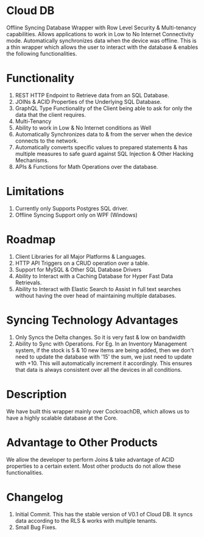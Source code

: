 # Cloud DB
Offline Syncing Database Wrapper with Row Level Security &amp; Multi-tenancy capabilities.  Allows applications to work in Low to No Internet Connectivity mode.  Automatically synchronizes data when the device was offline.
This is a thin wrapper which allows the user to interact with the database & enables the following functionalities.

# Functionality
1. REST HTTP Endpoint to Retrieve data from an SQL Database.
2. JOINs & ACID Properties of the Underlying SQL Database.
3. GraphQL Type Functionality of the Client being able to ask for only the data that the client requires.
4. Multi-Tenancy
5. Ability to work in Low & No Internet conditions as Well
6. Automatically Synchronizes data to & from the server when the device connects to the network.
7. Automatically converts specific values to prepared statements & has multiple measures to safe guard against SQL Injection & Other Hacking Mechanisms.
8. APIs & Functions for Math Operations over the database.

# Limitations
1. Currently only Supports Postgres SQL driver.
2. Offline Syncing Support only on WPF (Windows)

# Roadmap
1. Client Libraries for all Major Platforms & Languages.
2. HTTP API Triggers on a CRUD operation over a table.
3. Support for MySQL & Other SQL Database Drivers
4. Ability to Interact with a Caching Database for Hyper Fast Data Retrievals.
5. Ability to Interact with Elastic Search to Assist in full text searches without having the over head of maintaining multiple databases.

# Syncing Technology Advantages
1. Only Syncs the Delta changes. So it is very fast & low on bandwidth
2. Ability to Sync with Operations. For Eg. In an Inventory Management system, if the stock is 5 & 10 new items are being added, then we don't need to update the database with '15' the sum, we just need to update with +10.  This will automatically increment it accordingly. This ensures that data is always consistent over all the devices in all conditions.

# Description
We have built this wrapper mainly over CockroachDB, which allows us to have a highly scalable database at the Core.

# Advantage to Other Products
We allow the developer to perform Joins & take advantage of ACID properties to a certain extent.  Most other products do not allow these functionalities.

# Changelog
1. Initial Commit. This has the stable version of V0.1 of Cloud DB.  It syncs data according to the RLS & works with multiple tenants. 
2. Small Bug Fixes.
